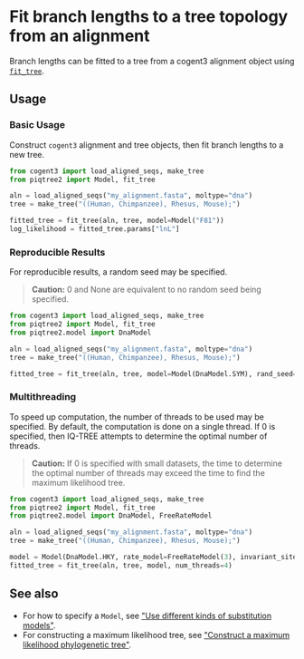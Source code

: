 # Fit branch lengths to a tree topology from an alignment

Branch lengths can be fitted to a tree from a cogent3 alignment object
using [`fit_tree`](../api/tree/fit_tree.md).

## Usage

### Basic Usage

Construct `cogent3` alignment and tree objects, then fit branch lengths to a new tree.

```python
from cogent3 import load_aligned_seqs, make_tree
from piqtree2 import Model, fit_tree

aln = load_aligned_seqs("my_alignment.fasta", moltype="dna")
tree = make_tree("((Human, Chimpanzee), Rhesus, Mouse);")

fitted_tree = fit_tree(aln, tree, model=Model("F81"))
log_likelihood = fitted_tree.params["lnL"]
```

### Reproducible Results

For reproducible results, a random seed may be specified.
> **Caution:** 0 and None are equivalent to no random seed being specified.

```python
from cogent3 import load_aligned_seqs, make_tree
from piqtree2 import Model, fit_tree
from piqtree2.model import DnaModel

aln = load_aligned_seqs("my_alignment.fasta", moltype="dna")
tree = make_tree("((Human, Chimpanzee), Rhesus, Mouse);")

fitted_tree = fit_tree(aln, tree, model=Model(DnaModel.SYM), rand_seed=42)
```

### Multithreading

To speed up computation, the number of threads to be used may be specified.
By default, the computation is done on a single thread. If 0 is specified,
then IQ-TREE attempts to determine the optimal number of threads.

> **Caution:** If 0 is specified with small datasets, the time to determine the
> optimal number of threads may exceed the time to find the maximum likelihood
> tree.

```python
from cogent3 import load_aligned_seqs, make_tree
from piqtree2 import Model, fit_tree
from piqtree2.model import DnaModel, FreeRateModel

aln = load_aligned_seqs("my_alignment.fasta", moltype="dna")
tree = make_tree("((Human, Chimpanzee), Rhesus, Mouse);")

model = Model(DnaModel.HKY, rate_model=FreeRateModel(3), invariant_sites=True)
fitted_tree = fit_tree(aln, tree, model, num_threads=4)
```

## See also

- For how to specify a `Model`, see ["Use different kinds of substitution models"](using_substitution_models.md).
- For constructing a maximum likelihood tree, see ["Construct a maximum likelihood phylogenetic tree"](construct_ml_tree.md).

